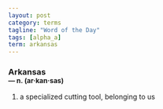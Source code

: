 ```yaml
---
layout: post
category: terms
tagline: "Word of the Day"
tags: [alpha_a]
term: arkansas
---
```


<h3>Arkansas<br/> <small>&mdash; n. (ar<span>&middot;</span>kan<span>&middot;</span>sas)</small></h3>
<p><ol><li>a specialized cutting tool, belonging to us</li>
</ol></p>

